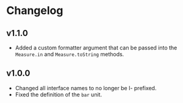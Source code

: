 # Changelog

## v1.1.0

- Added a custom formatter argument that can be passed into the `Measure.in` and `Measure.toString` methods.

## v1.0.0

- Changed all interface names to no longer be I- prefixed.
- Fixed the definition of the `bar` unit.